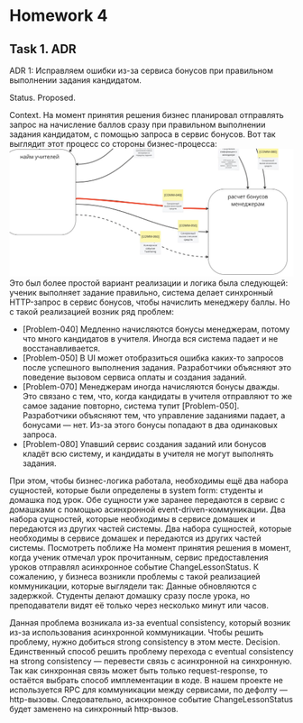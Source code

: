 # Homework 4
## Task 1. ADR

ADR 1: Исправляем ошибки из-за сервиса бонусов при правильном выполнении задания кандидатом.


Status. Proposed.


Context. 
На момент принятия решения бизнес планировал отправлять запрос на начисление баллов сразу при правильном выполнении задания кандидатом, с помощью запроса в сервис бонусов. Вот так выглядит этот процесс со стороны бизнес-процесса:
![Текущий запрос для начисления баллов при правильном выполнении задания](images/current_request.png)
Это был более простой вариант реализации и логика была следующей: ученик выполняет задание правильно, система делает синхронный HTTP-запрос в сервис бонусов, чтобы начислить менеджеру баллы. Но с такой реализацией возник ряд проблем:

- [Problem-040] Медленно начисляются бонусы менеджерам, потому что много кандидатов в учителя. Иногда вся система падает и не восстанавливается.
- [Problem-050] В UI может отобразиться ошибка каких-то запросов после успешного выполнения задания. Разработчики объясняют это поведение вызовом сервиса оплаты и создания заданий.
- [Problem-070] Менеджерам иногда начисляются бонусы дважды. Это связано с тем, что, когда кандидаты в учителя отправляют то же самое задание повторно, система тупит [Problem-050]. Разработчики объясняют тем, что управление заданиями падает, а бонусами — нет. Из-за этого бонусы попадают в два одинаковых запроса.
- [Problem-080] Упавший сервис создания заданий или бонусов кладёт всю систему, и кандидаты в учителя не могут выполнять задания.



При этом, чтобы бизнес-логика работала, необходимы ещё два набора сущностей, которые были определены в system form: студенты и домашка под урок. Обе сущности уже заранее передаются в сервис с домашками с помощью асинхронной event-driven-коммуникации.
Два набора сущностей, которые необходимы в сервисе домашек и передаются из других частей системы. 
Два набора сущностей, которые необходимы в сервисе домашек и передаются из других частей системы. Посмотреть поближе
На момент принятия решения в момент, когда ученик отмечал урок прочитанным, сервис предоставления уроков отправлял асинхронное событие ChangeLessonStatus. К сожалению, у бизнеса возникли проблемы с такой реализацией коммуникации, которые выглядели так:
Данные обновляются с задержкой. Студенты делают домашку сразу после урока, но преподаватели видят её только через несколько минут или часов.
   
Данная проблема возникала из-за eventual consistency, который возник из-за использования асинхронной коммуникации. Чтобы решить проблему, нужно добиться strong consistency в этом месте.
Decision.
Единственный способ решить проблему перехода с eventual consistency на strong consistency — перевести связь с асинхронной на синхронную. Так как синхронная связь может быть только request-response, то остаётся выбрать способ имплементации в коде.
В нашем проекте не используется RPC для коммуникации между сервисами, по дефолту — http-вызовы. Следовательно, асинхронное событие ChangeLessonStatus будет заменено на синхронный http-вызов.
